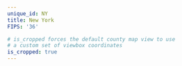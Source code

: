 ```yaml
---
unique_id: NY
title: New York
FIPS: '36'

# is_cropped forces the default county map view to use
# a custom set of viewbox coordinates
is_cropped: true
---
```

